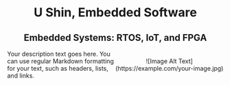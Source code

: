<h1 align="center"> </h1>

<h1 align="center"> U Shin, Embedded Software</h1>

<h2 align="center">   Embedded Systems: RTOS, IoT, and FPGA</h2>

<div style="display: flex; align-items: center;">
  <div style="flex: 1;">
    <!-- Description goes here -->
    Your description text goes here. You can use regular Markdown formatting for your text, such as headers, lists, and links.
  </div>
  <div style="flex: 1; text-align: center;">
    <!-- Image goes here -->
    ![Image Alt Text](https://example.com/your-image.jpg)
  </div>
</div>
